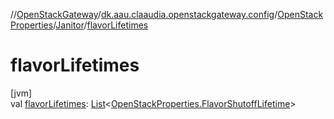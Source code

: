 //[OpenStackGateway](../../../../index.md)/[dk.aau.claaudia.openstackgateway.config](../../index.md)/[OpenStackProperties](../index.md)/[Janitor](index.md)/[flavorLifetimes](flavor-lifetimes.md)

# flavorLifetimes

[jvm]\
val [flavorLifetimes](flavor-lifetimes.md): [List](https://kotlinlang.org/api/latest/jvm/stdlib/kotlin.collections/-list/index.html)&lt;[OpenStackProperties.FlavorShutoffLifetime](../-flavor-shutoff-lifetime/index.md)&gt;
